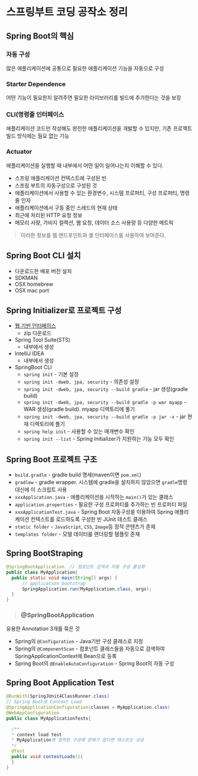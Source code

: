 # 스프링부트 코딩 공작소 정리

## Spring Boot의 핵심

### 자동 구성
많은 애플리케이션에 공통으로 필요한 애플리케이션 기능을 자동으로 구성

### Starter Dependence
어떤 기능이 필요한지 알려주면 필요한 라이브러리를 빌드에 추가한다는 것을 보장

### CLI(명령줄 인터페이스
애플리케이션 코드만 작성해도 완전한 애플리케이션을 개발할 수 있지만, 기존 프로젝트 빌드 방식에는 필요 없는 기능


### Actuator
애플리케이션을 실행할 때 내부에서 어떤 일이 일어나는지 이해할 수 있다.
* 스프링 애플리케이션 컨텍스트에 구성된 빈
* 스프링 부트의 자동구성으로 구성된 것
* 애플리케이션에서 사용할 수 있는 환경변수, 시스템 프로퍼티, 구성 프로퍼티, 명령줄 인자
* 애플리케이션에서 구동 중인 스레드의 현재 상태
* 최근에 처리된 HTTP 요청 정보
* 메모리 사량, 가비지 컬렉션, 웹 요청, 데이터 소스 사용량 등 다양한 메트릭
> 이러한 정보를 웹 엔드포인트와 셸 인터페이스를 사용하여 보여준다.

## Spring Boot CLI 설치
* 다운로드한 배포 버전 설치
* SDKMAN
* OSX homebrew
* OSX mac port

## Spring Initializer로 프로젝트 구성
* [웹 기반 인터페이스](http://start.spring.io/)
  * zip 다운로드
* Spring Tool Suite(STS)
  * 내부에서 생성
* IntelliJ IDEA
  * 내부에서 생성
* SpringBoot CLI
  * `spring init` - 기본 설정
  * `spring init -dweb, jpa, security` - 의존성 설정
  * `spring init -dweb, jpa, security --build gradle` - jar 생성(gradle build)
  * `spring init -dweb, jpa, security --build gradle -p war myapp` - WAR 생성(gradle build). myapp 디렉토리에 풀기
  * `spring init -dweb, jpa, security --build gradle -p jar -x` - jar 현재 디렉토리에 풀기
  * `spring help init` - 사용할 수 있는 매개변수 확인
  * `spring init --list` - Spring Initializer가 지원하는 기능 모두 확인

## Spring Boot 프로젝트 구조
* `build.gradle` - gradle build 명세(maven이면 `pom.xml`)
* `gradlew` - gradle wrapper. 시스템에 gradle을 설치하지 않았으면 `gradle`명령 대신에 이 스크립트 사용
* `xxxApplication.java` - 애플리케이션을 시작하는 `main()`가 있는 클래스
* `application.properties` - 필요한 구성 프로퍼티를 추가하는 빈 프로퍼티 파일
* `xxxApplicationTest.java` - Spring Boot 자동구성을 이용하여 Spring 애플리케이션 컨텍스트를 로드하도록 구성한 빈 JUnit 테스트 클래스
* `static folder` - `JavaScript`, `CSS`, `Image`등 정적 콘텐츠가 존재
* `templates folder` - 모델 데이터를 랜더링할 템플릿 존재

## Spring BootStraping
```Java
@SpringBootApplication  // 컴포넌트 검색과 자동 구성 활성화
public class MyApplication{
  public static void main(String[] args) {
      // application bootstrap
      SpringApplication.run(MyApplication.class, args);
  }
}
```

> ### @SpringBootApplication
유용한 Annotation 3개를 묶은 것
* Spring의 `@Configuration` - Java기반 구성 클래스로 지정
* Spring의 `@ComponentScan` - 컴포넌트 클래스들을 자동으로 검색하여 SpringApplicationContext에 Bean으로 등록
* Spring Boot의 `@EnableAutoConfiguration` - Spring Boot의 자동 구성

## Spring Boot Application Test
```Java
@RunWith(SpringJUnit4ClassRunner.class)
// Spring Boot로 Context Load
@SpringApplicationConfiguration(classes = MyApplication.class)
@WebAppConfiguration
public class MyApplicationTests{

  /**
  * context load test
  * MyApplication에 정의된 구성에 문제가 없다면 테스트는 성공
  */
  @Test
  public void contextLoads(){
  }
}
```
